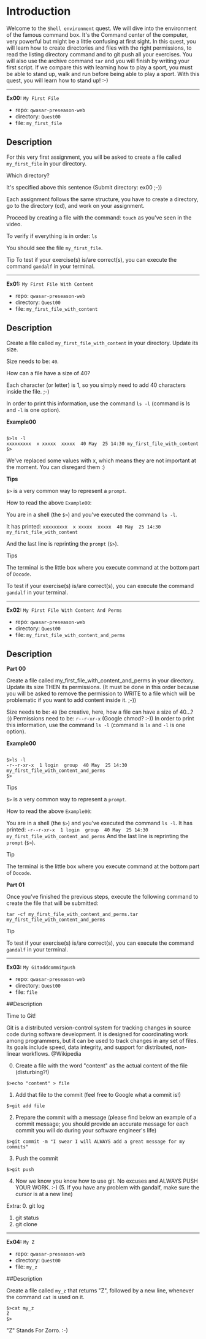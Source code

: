 # Introduction

Welcome to the `Shell environment` quest.
We will dive into the environment of the famous command box. It's the Command center of the computer, very powerful but might be a little confusing at first sight.
In this quest, you will learn how to create directories and files with the right permissions, to read the listing directory command and to git push all your exercises.
You will also use the archive command `tar` and you will finish by writing your first script. If we compare this with learning how to play a sport, you must be able to stand up, walk and run before being able to play a sport. With this quest, you will learn how to stand up! :-)

-----------------------------------------------------------------------------------------------------------------------------------------------------------------------------------------------------------------

**Ex00:** `My First File`

+ repo: `qwasar-preseason-web`
+ directory: `Quest00`
+ file: `my_first_file`

## Description

For this very first assignment, you will be asked to create a file called `my_first_file` in your directory.

Which directory?

It's specified above this sentence (Submit directory: ex00 ;-))

Each assignment follows the same structure, you have to create a directory, go to the directory (cd), and work on your assignment.

Proceed by creating a file with the command: `touch` as you've seen in the video.

To verify if everything is in order: `ls`

You should see the file `my_first_file`.

Tip
To test if your exercise(s) is/are correct(s), you can execute the command `gandalf` in your terminal.

---------------------------------------------------------------------------------------------------------------------------------------------------------------------------------------
**Ex01:** `My First File With Content`

+ repo: `qwasar-preseason-web`
+ directory: `Quest00`
+ file: `my_first_file_with_content`

## Description

Create a file called `my_first_file_with_content` in your directory. Update its size.

Size needs to be: `40`.

How can a file have a size of 40?

Each character (or letter) is 1, so you simply need to add 40 characters inside the file. ;-)

In order to print this information, use the command `ls -l` (command is ls and `-l` is one option).

**Example00**

```

$>ls -l
xxxxxxxxx  x xxxxx  xxxxx  40 May  25 14:30 my_first_file_with_content
$>

```
We've replaced some values with x, which means they are not important at the moment. You can disregard them :)

**Tips**

`$>` is a very common way to represent a `prompt`.

How to read the above `Example00`:

You are in a shell (the `$>`) and you've executed the command `ls -l`.

It has printed: `xxxxxxxxx  x xxxxx  xxxxx  40 May  25 14:30 my_first_file_with_content`

And the last line is reprinting the `prompt` (`$>`).

Tips

The terminal is the little box where you execute command at the bottom part of `Docode`.

To test if your exercise(s) is/are correct(s), you can execute the command `gandalf` in your terminal.

----------------------------------------------------------------------------------------------------------------------------------------------------------------------------------------------------------------
**Ex02:** `My First File With Content And Perms`

+ repo: `qwasar-preseason-web`
+ directory: `Quest00`
+ file: `my_first_file_with_content_and_perms`

## Description

**Part 00**

Create a file called my_first_file_with_content_and_perms in your directory. Update its size THEN its permissions. (It must be done in this order because you will be asked to remove the permission to WRITE to a file which will be problematic if you want to add content inside it. ;-))

Size needs to be: `40` (be creative, here, how a file can have a size of 40...? :))
Permissions need to be: `r--r-xr-x` (Google chmod? :-))
In order to print this information, use the command `ls -l` (command is `ls` and `-l` is one option).

**Example00**
```

$>ls -l
-r--r-xr-x  1 login  group  40 May  25 14:30 my_first_file_with_content_and_perms
$>

```
Tips

`$>` is a very common way to represent a `prompt`.

How to read the above `Example00`:

You are in a shell (the `$>`) and you've executed the command `ls -l`.
It has printed: `-r--r-xr-x  1 login  group  40 May  25 14:30 my_first_file_with_content_and_perms`
And the last line is reprinting the `prompt` (`$>`).

Tip

The terminal is the little box where you execute command at the bottom part of `Docode`.

**Part 01**

Once you’ve finished the previous steps, execute the following
command to create the file that will be submitted:
```
tar -cf my_first_file_with_content_and_perms.tar my_first_file_with_content_and_perms

```
Tip

To test if your exercise(s) is/are correct(s), you can execute the command `gandalf` in your terminal.

-----------------------------------------------------------------------------------------------------------------------------------------------------------------------------------------------------------------
**Ex03:** `My Gitaddcommitpush`

+ repo: `qwasar-preseason-web`
+ directory: `Quest00`
+ file: `file`

##Description

Time to Git!

Git is a distributed version-control system for tracking changes in source code during software development. It is designed for coordinating work among programmers, but it can be used to track changes in any set of files. Its goals include speed, data integrity, and support for distributed, non-linear workflows. @Wikipedia

0. Create a file with the word "content" as the actual content of the file (disturbing?!)
```
$>echo "content" > file

```
1. Add that file to the commit (feel free to Google what a commit is!)
```
$>git add file

```
2. Prepare the commit with a message (please find below an example of a commit message; you should provide an accurate message for each commit you will do during your software engineer's life)
```
$>git commit -m "I swear I will ALWAYS add a great message for my commits"

```
3. Push the commit
```
$>git push

```
4. Now we know you know how to use git. No excuses and ALWAYS PUSH YOUR WORK. :-)
(5. If you have any problem with gandalf, make sure the cursor is at a new line)

Extra:
0. git log

1. git status
2. git clone
-----------------------------------------------------------------------------------------------------------------------------------------------------------------------------------------------------------------
**Ex04:** `My Z`

+ repo: `qwasar-preseason-web`
+ directory: `Quest00`
+ file: `my_z`

##Description

Create a file called `my_z` that returns "Z", followed by a new line, whenever the command `cat` is used on it.
```
$>cat my_z
Z
$>

```
"Z" Stands For Zorro. :-)
